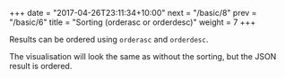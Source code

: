 +++
date = "2017-04-26T23:11:34+10:00"
next = "/basic/8"
prev = "/basic/6"
title = "Sorting (orderasc or orderdesc)"
weight = 7
+++

Results can be ordered using `orderasc` and `orderdesc`.

The visualisation will look the same as without the sorting, but the JSON result is ordered.
